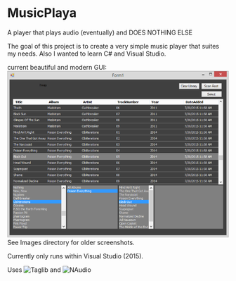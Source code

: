 # MusicPlaya
A player that plays audio (eventually) and DOES NOTHING ELSE

The goal of this project is to create a very simple music player that suites my needs. Also I wanted to learn C# and Visual Studio. 

current beautiful and modern GUI:
![alt tag](https://raw.githubusercontent.com/nickbean01/MusicPlaya/master/Images/screenshot2015-07-30%2002.png)
See Images directory for older screenshots.

Currently only runs within Visual Studio (2015).

Uses ![Taglib](http://download.banshee.fm/taglib-sharp/) and ![NAudio](http://naudio.codeplex.com/)
